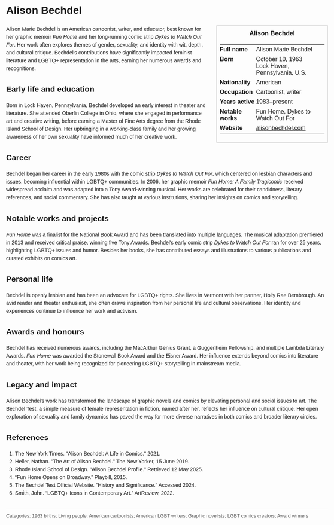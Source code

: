 <!DOCTYPE html>
<html>
<head>
  <title>Alison Bechdel – Profile</title>
  <style>
    body { font-family: Arial, sans-serif; margin: 2rem auto; max-width: 960px; line-height: 1.5; }
    aside.infobox { float: right; width: 280px; margin: 0 0 1rem 1.5rem; border: 1px solid #ccc; padding: 0.5rem; font-size: 0.9rem; }
    aside.infobox h3 { text-align: center; margin-top: 0; }
    aside.infobox table { width: 100%; border-collapse: collapse; }
    aside.infobox td { padding: 0.25rem 0; vertical-align: top; }
    h1 { margin-top: 0; }
    footer.categories { font-size: 0.8rem; color: #555; border-top: 1px solid #ddd; padding-top: 0.5rem; margin-top: 2rem; }
  </style>
</head>
<body>
  <h1>Alison Bechdel</h1>
  <aside class="infobox">
    <h3>Alison Bechdel</h3>
    <table>
      <tr><td><strong>Full name</strong></td><td>Alison Marie Bechdel</td></tr>
      <tr><td><strong>Born</strong></td><td>October 10, 1963<br>Lock Haven, Pennsylvania, U.S.</td></tr>
      <tr><td><strong>Nationality</strong></td><td>American</td></tr>
      <tr><td><strong>Occupation</strong></td><td>Cartoonist, writer</td></tr>
      <tr><td><strong>Years active</strong></td><td>1983–present</td></tr>
      <tr><td><strong>Notable works</strong></td><td>Fun Home, Dykes to Watch Out For</td></tr>
      <tr><td><strong>Website</strong></td><td><a href="https://alisonbechdel.com">alisonbechdel.com</a></td></tr>
    </table>
  </aside>
  <p>Alison Marie Bechdel is an American cartoonist, writer, and educator, best known for her graphic memoir <em>Fun Home</em> and her long-running comic strip <em>Dykes to Watch Out For</em>. Her work often explores themes of gender, sexuality, and identity with wit, depth, and cultural critique. Bechdel's contributions have significantly impacted feminist literature and LGBTQ+ representation in the arts, earning her numerous awards and recognitions.</p>
  
  <h2>Early life and education</h2>
  <p>Born in Lock Haven, Pennsylvania, Bechdel developed an early interest in theater and literature. She attended Oberlin College in Ohio, where she engaged in performance art and creative writing, before earning a Master of Fine Arts degree from the Rhode Island School of Design. Her upbringing in a working-class family and her growing awareness of her own sexuality have informed much of her creative work.</p>
  
  <h2>Career</h2>
  <p>Bechdel began her career in the early 1980s with the comic strip <em>Dykes to Watch Out For</em>, which centered on lesbian characters and issues, becoming influential within LGBTQ+ communities. In 2006, her graphic memoir <em>Fun Home: A Family Tragicomic</em> received widespread acclaim and was adapted into a Tony Award-winning musical. Her works are celebrated for their candidness, literary references, and social commentary. She has also taught at various institutions, sharing her insights on comics and storytelling.</p>
  
  <h2>Notable works and projects</h2>
  <p><em>Fun Home</em> was a finalist for the National Book Award and has been translated into multiple languages. The musical adaptation premiered in 2013 and received critical praise, winning five Tony Awards. Bechdel's early comic strip <em>Dykes to Watch Out For</em> ran for over 25 years, highlighting LGBTQ+ issues and humor. Besides her books, she has contributed essays and illustrations to various publications and curated exhibits on comics art.</p>
  
  <h2>Personal life</h2>
  <p>Bechdel is openly lesbian and has been an advocate for LGBTQ+ rights. She lives in Vermont with her partner, Holly Rae Bembrough. An avid reader and theater enthusiast, she often draws inspiration from her personal life and cultural observations. Her identity and experiences continue to influence her work and activism.</p>
  
  <h2>Awards and honours</h2>
  <p>Bechdel has received numerous awards, including the MacArthur Genius Grant, a Guggenheim Fellowship, and multiple Lambda Literary Awards. <em>Fun Home</em> was awarded the Stonewall Book Award and the Eisner Award. Her influence extends beyond comics into literature and theater, with her work being recognized for pioneering LGBTQ+ storytelling in mainstream media.</p>
  
  <h2>Legacy and impact</h2>
  <p>Alison Bechdel's work has transformed the landscape of graphic novels and comics by elevating personal and social issues to art. The Bechdel Test, a simple measure of female representation in fiction, named after her, reflects her influence on cultural critique. Her open exploration of sexuality and family dynamics has paved the way for more diverse narratives in both comics and broader literary circles.</p>
  
  <h2>References</h2>
  <ol>
    <li>The New York Times. "Alison Bechdel: A Life in Comics." 2021.</li>
    <li>Heller, Nathan. "The Art of Alison Bechdel." The New Yorker, 15 June 2019.</li>
    <li>Rhode Island School of Design. "Alison Bechdel Profile." Retrieved 12 May 2025.</li>
    <li>“Fun Home Opens on Broadway.” Playbill, 2015.</li>
    <li>The Bechdel Test Official Website. "History and Significance." Accessed 2024.</li>
    <li>Smith, John. “LGBTQ+ Icons in Contemporary Art.” ArtReview, 2022.</li>
  </ol>
  
  <footer class="categories">Categories: 1963 births; Living people; American cartoonists; American LGBT writers; Graphic novelists; LGBT comics creators; Award winners</footer>
</body>
</html>